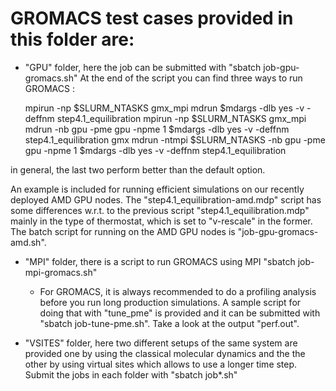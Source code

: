# GROMACS test cases provided in this folder are:

   * "GPU" folder, here the job can be submitted with "sbatch job-gpu-gromacs.sh"
   At the end of the script you can find three ways to run GROMACS :

     mpirun -np $SLURM_NTASKS gmx_mpi mdrun $mdargs -dlb yes  -v -deffnm step4.1_equilibration
     mpirun -np $SLURM_NTASKS gmx_mpi mdrun -nb gpu -pme gpu -npme 1 $mdargs -dlb yes  -v -deffnm step4.1_equilibration
     gmx mdrun -ntmpi $SLURM_NTASKS -nb gpu -pme gpu -npme 1 $mdargs -dlb yes  -v -deffnm step4.1_equilibration

   in general, the last two perform better than the default option. 

   An example is included for running efficient simulations on our recently deployed AMD GPU nodes. The "step4.1_equilibration-amd.mdp" 
   script has some differences w.r.t. to the previous script "step4.1_equilibration.mdp" mainly in the type of thermostat, which is
   set to "v-rescale" in the former. The batch script for running on the AMD GPU nodes is "job-gpu-gromacs-amd.sh". 

   * "MPI" folder, there is a script to run GROMACS using MPI "sbatch job-mpi-gromacs.sh"

      - For GROMACS, it is always recommended to do a profiling analysis before
     you run long production simulations. A sample script for doing that with "tune_pme"
     is provided and it can be submitted with "sbatch job-tune-pme.sh". Take a look at the
     output "perf.out". 

   * "VSITES" folder, here two different setups of the same system are provided one by using
     the classical molecular dynamics and the the other by using virtual sites which allows 
     to use a longer time step. Submit the jobs in each folder with "sbatch job*.sh" 

